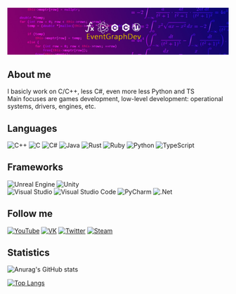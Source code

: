 [![Header](https://github.com/Ivanplat/Ivanplat/blob/main/assets/channels4_banner.jpg)](https://www.youtube.com/channel/UC-_xuBymQHCMbVaQP7_kj9g)  

## About me    
I basicly work on C/C++, less C#, even more less Python and TS  
Main focuses are games development, low-level development: operational systems, drivers, engines, etc.

## Languages  

![C++](https://img.shields.io/badge/c++-%2300599C.svg?style=for-the-badge&logo=c%2B%2B&logoColor=white)
![C](https://img.shields.io/badge/c-%2300599C.svg?style=for-the-badge&logo=c&logoColor=white)
![C#](https://img.shields.io/badge/c%23-%23239120.svg?style=for-the-badge&logo=c-sharp&logoColor=white)
![Java](https://img.shields.io/badge/java-%23ED8B00.svg?style=for-the-badge&logo=java&logoColor=white)
![Rust](https://img.shields.io/badge/rust-%23000000.svg?style=for-the-badge&logo=rust&logoColor=white)
![Ruby](https://img.shields.io/badge/ruby-%23CC342D.svg?style=for-the-badge&logo=ruby&logoColor=white)
![Python](https://img.shields.io/badge/python-3670A0?style=for-the-badge&logo=python&logoColor=ffdd54)
![TypeScript](https://img.shields.io/badge/typescript-%23007ACC.svg?style=for-the-badge&logo=typescript&logoColor=white)


## Frameworks  
![Unreal Engine](https://img.shields.io/badge/unrealengine-%23313131.svg?style=for-the-badge&logo=unrealengine&logoColor=white)
![Unity](https://img.shields.io/badge/unity-%23000000.svg?style=for-the-badge&logo=unity&logoColor=white)  
![Visual Studio](https://img.shields.io/badge/Visual%20Studio-5C2D91.svg?style=for-the-badge&logo=visual-studio&logoColor=white)
![Visual Studio Code](https://img.shields.io/badge/Visual%20Studio%20Code-0078d7.svg?style=for-the-badge&logo=visual-studio-code&logoColor=white)
![PyCharm](https://img.shields.io/badge/pycharm-143?style=for-the-badge&logo=pycharm&logoColor=black&color=black&labelColor=green)
![.Net](https://img.shields.io/badge/.NET-5C2D91?style=for-the-badge&logo=.net&logoColor=white)



## Follow me 

[![YouTube](https://img.shields.io/badge/-YouTube-090909?style=for-the-badge&logo=YouTube&logoColor=FF0000)](https://www.youtube.com/channel/UC-_xuBymQHCMbVaQP7_kj9g)
[![VK](https://img.shields.io/badge/-VK-090909?style=for-the-badge&logo=appveyor&logo=Vk&logoColor=blue)](https://vk.com/id445781020)
[![Twitter](https://img.shields.io/badge/-Twitter-090909?style=for-the-badge&logo=Twitter)](https://twitter.com/EventGra)
[![Steam](https://img.shields.io/badge/-Steam-090909?style=for-the-badge&logo=Steam)](https://store.steampowered.com/franchise/EventGraphDev)


## Statistics

![Anurag's GitHub stats](https://github-readme-stats.vercel.app/api?username=Ivanplat&count_private=true)

[![Top Langs](https://github-readme-stats.vercel.app/api/top-langs/?username=Ivanplat&layout=compact)](https://github.com/anuraghazra/github-readme-stats)
